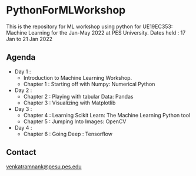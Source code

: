 # PythonForMLWorkshop
This is the repository for ML workshop using python for UE19EC353: Machine Learning for the Jan-May 2022 at PES University.
Dates held : 17 Jan to 21 Jan 2022

## Agenda 
- Day 1 : 
  - Introduction to Machine Learning Workshop. 
  - Chapter 1 : Starting off with Numpy: Numerical Python
- Day 2 : 
  - Chapter 2 : Playing with tabular Data: Pandas
  - Chapter 3 : Visualizing with Matplotlib
- Day 3 : 
  - Chapter 4 : Learning Scikit Learn: The Machine Learning Python tool
  - Chapter 5 : Jumping Into Images: OpenCV
- Day 4 :
  - Chapter 6 : Going Deep : Tensorflow

## Contact
venkatramnank@pesu.pes.edu
